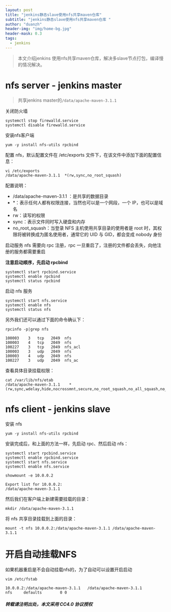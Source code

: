 ```yaml
---
layout: post
title: "jenkins静态slave使用nfs共享maven仓库"
subtitle: "jenkins静态slave使用nfs共享maven仓库 "
author: "duanzh"
header-img: "img/home-bg.jpg"
header-mask: 0.3
tags:
  - jenkins
---
```


> 本文介绍jenkins 使用nfs共享maven仓库，解决多slave节点打包，编译慢的情况解决。

# nfs server - jenkins master
> 共享jenkins master的`/data/apache-maven-3.1.1`

关闭防火墙
```
systemctl stop firewalld.service
systemctl disable firewalld.service
```
安装nfs客户端
```
yum -y install nfs-utils rpcbind
```
配置 nfs，默认配置文件在 /etc/exports 文件下，在该文件中添加下面的配置信息：
```
vi /etc/exports
/data/apache-maven-3.1.1  *(rw,sync,no_root_squash)
```
配置说明：

- /data/apache-maven-3.1.1 ：是共享的数据目录
- *：表示任何人都有权限连接，当然也可以是一个网段，一个 IP，也可以是域名
- rw：读写的权限
- sync：表示文件同时写入硬盘和内存
- no_root_squash：当登录 NFS 主机使用共享目录的使用者是 root 时，其权限将被转换成为匿名使用者，通常它的 UID 与 GID，都会变成 nobody 身份

启动服务 nfs 需要向 rpc 注册，rpc 一旦重启了，注册的文件都会丢失，向他注册的服务都需要重启

**注意启动顺序，先启动 rpcbind**
```
systemctl start rpcbind.service
systemctl enable rpcbind
systemctl status rpcbind
```
启动 nfs 服务
```
systemctl start nfs.service
systemctl enable nfs
systemctl status nfs
```
另外我们还可以通过下面的命令确认下：
```
rpcinfo -p|grep nfs
    
100003    3   tcp   2049  nfs
100003    4   tcp   2049  nfs
100227    3   tcp   2049  nfs_acl
100003    3   udp   2049  nfs
100003    4   udp   2049  nfs
100227    3   udp   2049  nfs_ac
```
查看具体目录挂载权限：
```
cat /var/lib/nfs/etab
/data/apache-maven-3.1.1	*(rw,sync,wdelay,hide,nocrossmnt,secure,no_root_squash,no_all_squash,no_subtree_check,secure_locks,acl,no_pnfs,anonuid=65534,anongid=65534,sec=sys,rw,secure,no_root_squash,no_all_squash)
```

# nfs client -  jenkins slave
安装 nfs
```
yum -y install nfs-utils rpcbind
```
安装完成后，和上面的方法一样，先启动 rpc、然后启动 nfs：
```
systemctl start rpcbind.service 
systemctl enable rpcbind.service 
systemctl start nfs.service    
systemctl enable nfs.service
```
```
showmount -e 10.0.0.2

Export list for 10.0.0.2:
/data/apache-maven-3.1.1 
```
然后我们在客户端上新建需要挂载的目录：
```
mkdir /data/apache-maven-3.1.1
```

将 nfs 共享目录挂载到上面的目录：
```
mount -t nfs 10.0.0.2:/data/apache-maven-3.1.1 /data/apache-maven-3.1.1
```
# 开启自动挂载NFS
如果机器重启是不会自动挂载nfs的，为了自动可以设置开启启动
```
vim /etc/fstab
```
```
10.0.0.2:/data/apache-maven-3.1.1   /data/apache-maven-3.1.1           nfs     defaults        0 0
```
##### 转载请注明出处，本文采用 CC4.0 协议授权
